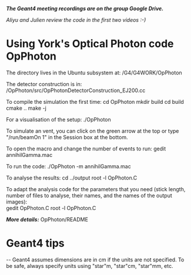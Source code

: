 ***The Geant4 meeting recordings are on the group Google Drive.***

*Aliyu and Julien review the code in the first two videos :-)*

# Using York's Optical Photon code OpPhoton

The directory lives in the Ubuntu subsystem at:
    /G4/G4WORK/OpPhoton

The detector construction is in:
    /OpPhoton/src/OpPhotonDetectorConstruction_EJ200.cc

To compile the simulation the first time:
    cd OpPhoton
    mkdir build
    cd build
    cmake ..
    make -j
      
For a visualisation of the setup:
        ./OpPhoton
      
To simulate an vent, you can click on the green arrow at the top or type "/run/beamOn 1" in the Session box at the bottom.
 
To open the macro and change the number of events to run:
        gedit annihilGamma.mac
        
To run the code:
        ./OpPhoton -m annihilGamma.mac
        
To analyse the results:
        cd ../output
        root -l OpPhoton.C
        
To adapt the analysis code for the parameters that you need (stick length, number of files to analyse, their names,  and the names of the output images):  
        gedit OpPhoton.C
        root -l OpPhoton.C
  

***More details:*** OpPhoton/README

# Geant4 tips

-- Geant4 assumes dimensions are in cm if the units are not specified. To be safe, always specify units using "star"m, "star"cm, "star"mm, etc.
